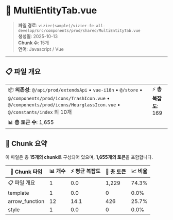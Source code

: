 # 📄 MultiEntityTab.vue

> **파일 경로**: `vizier(sample)/vizier-fe-all-develop/src/components/prod/shared/MultiEntityTab.vue`  
> **생성일**: 2025-10-13  
> **Chunk 수**: 15개  
> **언어**: Javascript / Vue
---





## 📋 파일 개요

| | |
|--|--|
| 📦 **의존성**: `@/api/prod/extendsApi` • `vue-i18n` • `@/store` • `@/components/prod/icons/TrashIcon.vue` • `@/components/prod/icons/HourglassIcon.vue` • `@/constants/index` 외 10개 | ⚡ **총 복잡도**: 169 |
| 📊 **총 토큰 수**: 1,655 |  |






## 🧩 Chunk 요약

이 파일은 총 **15개의 chunk**로 구성되어 있으며, **1,655개의 토큰**을 포함합니다.

| 🧩 Chunk 타입 | 📊 개수 | ⚡ 평균 복잡도 | 📝 총 토큰 | 📈 비율 |
|---------------|--------|-------------|----------|--------|
| 📋 파일 개요 | 1 | 0.0 | 1,229 | 74.3% |
| template | 1 | 0.0 | 0 | 0.0% |
| arrow_function | 12 | 14.1 | 426 | 25.7% |
| style | 1 | 0.0 | 0 | 0.0% |

